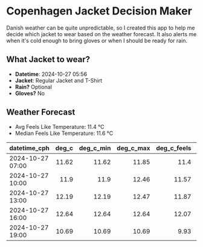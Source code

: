 
# Copenhagen Jacket Decision Maker

Danish weather can be quite unpredictable, so I created this app to help me decide which jacket to wear based on the weather forecast. 
It also alerts me when it's cold enough to bring gloves or when I should be ready for rain.

## What Jacket to wear?

- **Datetime**: 2024-10-27 05:56
- **Jacket**: Regular Jacket and T-Shirt
- **Rain?** Optional
- **Gloves?** No

## Weather Forecast
- Avg Feels Like Temperature: 11.4 °C
- Median Feels Like Temperature: 11.6 °C

| datetime_cph     |   deg_c |   deg_c_min |   deg_c_max |   deg_c_feels | weather   | wind   | rain   |
|:-----------------|--------:|------------:|------------:|--------------:|:----------|:-------|:-------|
| 2024-10-27 07:00 |   11.62 |       11.62 |       11.85 |         11.4  | Clouds    | High   | None   |
| 2024-10-27 10:00 |   11.9  |       11.9  |       12.46 |         11.57 | Clouds    | Low    | None   |
| 2024-10-27 13:00 |   12.19 |       12.19 |       12.47 |         11.87 | Rain      | Low    | Low    |
| 2024-10-27 16:00 |   12.64 |       12.64 |       12.64 |         12.07 | Rain      | Medium | Low    |
| 2024-10-27 19:00 |   10.69 |       10.69 |       10.69 |          9.93 | Clouds    | Medium | None   |
        
